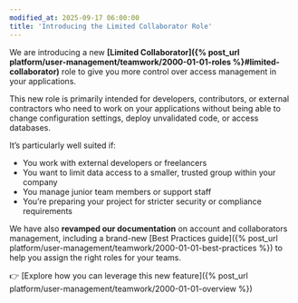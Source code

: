 ```yaml
---
modified_at: 2025-09-17 06:00:00
title: 'Introducing the Limited Collaborator Role'
---
```


We are introducing a new **[Limited Collaborator]({% post_url platform/user-management/teamwork/2000-01-01-roles %}#limited-collaborator)** role to give you more control over access management in your applications.

This new role is primarily intended for developers, contributors, or external contractors who need to work on your applications without being able to change configuration settings, deploy unvalidated code, or access databases.

It’s particularly well suited if:

- You work with external developers or freelancers
- You want to limit data access to a smaller, trusted group within your company
- You manage junior team members or support staff
- You’re preparing your project for stricter security or compliance requirements

We have also **revamped our documentation** on account and collaborators management, including a brand-new [Best Practices guide]({% post_url platform/user-management/teamwork/2000-01-01-best-practices %}) to help you assign the right roles for your teams.  

👉 [Explore how you can leverage this new feature]({% post_url platform/user-management/teamwork/2000-01-01-overview %})
